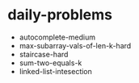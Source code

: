 # daily-problems
* autocomplete-medium
* max-subarray-vals-of-len-k-hard
* staircase-hard
* sum-two-equals-k
* linked-list-intesection
